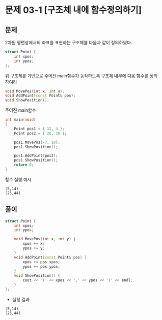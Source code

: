 # 문제 03-1 [구조체 내에 함수정의하기]
## 문제
2차원 평면상에서의 좌표를 표현하는 구조체를 다음과 같이 정의하였다.
```c++
struct Point {
	int xpos;
	int ypos;
};
```
위 구조체를 기반으로 주어진 main함수가 동작하도록 구조체 내부에 다음 함수를 정의하여라
```c++
void MovePos(int x, int y);
void AddPoint(const Point& pos);
void ShowPosition();
```
주어진 main함수
```c++
int main(void)
{
	Point pos1 = { 12, 4 };
	Point pos2 = { 20, 30 };

	pos1.MovePos(-7, 10);
	pos1.ShowPosition();

	pos1.AddPoint(pos2);
	pos1.ShowPosition();
	return 0;
}
```
함수 실행 예시
```
(5,14)
(25,44)
```

## 풀이
```C++
struct Point {
	int xpos;
	int ypos;

	void MovePos(int x, int y) {
		xpos += x;
		ypos += y;
	}
	void AddPoint(const Point& pos) {
		xpos += pos.xpos;
		ypos += pos.ypos;
	}
	void ShowPosition() {
		cout << '(' << xpos << ',' << ypos << ')' << endl;
	}
};
```
- 실행 결과
```
(5,14)
(25,44)
```